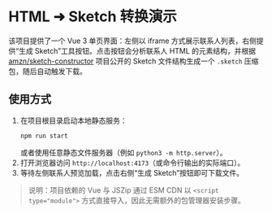# HTML ➜ Sketch 转换演示

该项目提供了一个 Vue 3 单页界面：左侧以 iframe 方式展示联系人列表，右侧提供“生成 Sketch”工具按钮。点击按钮会分析联系人 HTML 的元素结构，并根据 [amzn/sketch-constructor](https://github.com/amzn/sketch-constructor) 项目公开的 Sketch 文件结构生成一个 `.sketch` 压缩包，随后自动触发下载。

## 使用方式

1. 在项目根目录启动本地静态服务：
   ```bash
   npm run start
   ```
   或者使用任意静态文件服务器（例如 `python3 -m http.server`）。
2. 打开浏览器访问 `http://localhost:4173`（或命令行输出的实际端口）。
3. 等待左侧联系人预览加载，点击右侧“生成 Sketch”按钮即可下载文件。

> 说明：项目依赖的 Vue 与 JSZip 通过 ESM CDN 以 `<script type="module">` 方式直接导入，因此无需额外的包管理器安装步骤。
